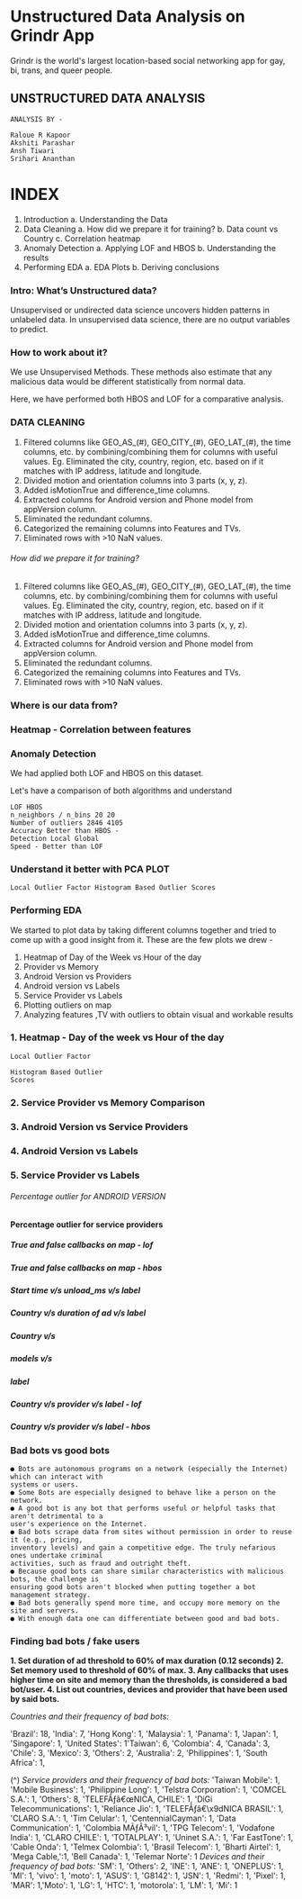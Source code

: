 # Unstructured Data Analysis on Grindr App
Grindr is the world's largest location-based social networking app for gay, bi, trans, and queer people.


## UNSTRUCTURED DATA ANALYSIS

```
ANALYSIS BY -
```
```
Raloue R Kapoor
Akshiti Parashar
Ansh Tiwari
Srihari Ananthan
```

# INDEX

1. Introduction
    a. Understanding the Data
2. Data Cleaning
    a. How did we prepare it for training?
b. Data count vs Country
c. Correlation heatmap
3. Anomaly Detection
    a. Applying LOF and HBOS
b. Understanding the results
4. Performing EDA
    a. EDA Plots
b. Deriving conclusions


### Intro: What’s Unstructured data?

Unsupervised or undirected data science uncovers hidden patterns in
unlabeled data. In unsupervised data science, there are no output variables
to predict.

### How to work about it?

We use Unsupervised Methods. These methods also estimate that any
malicious data would be different statistically from normal data.

Here, we have performed both HBOS and LOF for a comparative analysis.


### DATA CLEANING

1. Filtered columns like GEO_AS_(#), GEO_CITY_(#), GEO_LAT_(#), the time
    columns, etc. by combining/combining them for columns with useful
    values. Eg. Eliminated the city, country, region, etc. based on if it matches
    with IP address, latitude and longitude.
2. Divided motion and orientation columns into 3 parts (x, y, z).
3. Added isMotionTrue and difference_time columns.
4. Extracted columns for Android version and Phone model from
    appVersion column.
5. Eliminated the redundant columns.
6. Categorized the remaining columns into Features and TVs.
7. Eliminated rows with >10 NaN values.

###### How did we prepare it for training?

1. Filtered columns like GEO_AS_(#), GEO_CITY_(#), GEO_LAT_(#), the time columns, etc. by combining/combining them for columns with useful values. Eg. Eliminated the city, country, region, etc. based on if it matches with IP address, latitude and longitude.
2. Divided motion and orientation columns into 3 parts (x, y, z).
3. Added isMotionTrue and difference_time columns.
4. Extracted columns for Android version and Phone model from appVersion column.
5. Eliminated the redundant columns.
6. Categorized the remaining columns into Features and TVs. 
7. Eliminated rows with >10 NaN values.

### Where is our data from?


### Heatmap - Correlation between features


### Anomaly Detection

We had applied both LOF and HBOS on this dataset.

Let's have a comparison of both algorithms and understand

```
LOF HBOS
n_neighbors / n_bins 20 20
Number of outliers 2846 4105
Accuracy Better than HBOS -
Detection Local Global
Speed - Better than LOF
```

### Understand it better with PCA PLOT

```
Local Outlier Factor Histogram Based Outlier Scores
```

### Performing EDA

We started to plot data by taking different columns together and tried to come
up with a good insight from it. These are the few plots we drew -

1. Heatmap of Day of the Week vs Hour of the day
2. Provider vs Memory
3. Android Version vs Providers
4. Android version vs Labels
5. Service Provider vs Labels
6. Plotting outliers on map
7. Analyzing features ,TV with outliers to obtain visual and workable results


### 1. Heatmap - Day of the week vs Hour of the day

```
Local Outlier Factor
```
```
Histogram Based Outlier
Scores
```

### 2. Service Provider vs Memory Comparison


### 3. Android Version vs Service Providers


### 4. Android Version vs Labels


### 5. Service Provider vs Labels


###### Percentage outlier for ANDROID VERSION


#### Percentage outlier for service providers


##### True and false callbacks on map - lof


##### True and false callbacks on map - hbos


##### Start time v/s unload_ms v/s label


##### Country v/s duration of ad v/s label


##### Country v/s

##### models v/s

##### label


##### Country v/s provider v/s label - lof


##### Country v/s provider v/s label - hbos


### Bad bots vs good bots

```
● Bots are autonomous programs on a network (especially the Internet) which can interact with
systems or users.
● Some Bots are especially designed to behave like a person on the network.
● A good bot is any bot that performs useful or helpful tasks that aren't detrimental to a
user's experience on the Internet.
● Bad bots scrape data from sites without permission in order to reuse it (e.g., pricing,
inventory levels) and gain a competitive edge. The truly nefarious ones undertake criminal
activities, such as fraud and outright theft.
● Because good bots can share similar characteristics with malicious bots, the challenge is
ensuring good bots aren't blocked when putting together a bot management strategy.
● Bad bots generally spend more time, and occupy more memory on the site and servers.
● With enough data one can differentiate between good and bad bots.
```

### Finding bad bots / fake users

**1. Set duration of ad threshold to 60% of max duration (0.12 seconds)
2. Set memory used to threshold of 60% of max.
3. Any callbacks that uses higher time on site and memory than the thresholds, is considered a**
    **bad bot/user.
4. List out countries, devices and provider that have been used by said bots.**

_Countries and their frequency of bad bots:_

'Brazil': 18, 'India': 7, 'Hong Kong': 1, 'Malaysia': 1, 'Panama': 1, 'Japan': 1, 'Singapore': 1, 'United States': 1'Taiwan': 6, 'Colombia': 4, 'Canada': 3, 'Chile': 3, 'Mexico': 3, 'Others': 2, 'Australia': 2, 'Philippines': 1, 'South Africa': 1,

(^) _Service providers and their frequency of bad bots:_
'Taiwan Mobile': 1, 'Mobile Business': 1, 'Philippine Long': 1, 'Telstra Corporation': 1, 'COMCEL S.A.': 1, 'Others': 8, 'TELEFÃƒâ€œNICA, CHILE': 1,
'DiGi Telecommunications': 1, 'Reliance Jio': 1, 'TELEFÃƒâ€\x9dNICA BRASIL': 1, 'CLARO S.A.': 1, 'Tim Celular': 1, 'CentennialCayman': 1, 'Data
Communication': 1, 'Colombia MÃƒÂ³vil': 1, 'TPG Telecom': 1, 'Vodafone India': 1, 'CLARO CHILE': 1, 'TOTALPLAY': 1, 'Uninet S.A.': 1, 'Far
EastTone': 1, 'Cable Onda': 1, 'Telmex Colombia': 1, 'Brasil Telecom': 1, 'Bharti Airtel': 1, 'Mega Cable,':1, 'Bell Canada': 1, 'Telemar Norte': 1
_Devices and their frequency of bad bots:_
'SM': 1, 'Others': 2, 'INE': 1, 'ANE': 1, 'ONEPLUS': 1, 'MI': 1, 'vivo': 1, 'moto': 1, 'ASUS': 1, 'G8142': 1, 'JSN': 1, 'Redmi': 1, 'Pixel': 1, 'MAR': 1,'Moto': 1, 'LG': 1, 'HTC': 1, 'motorola': 1, 'LM': 1, 'Mi': 1



